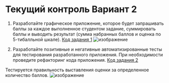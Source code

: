 # Текущий контроль Вариант 2

1. Разработайте графическое приложение, которое будет запрашивать
баллы за каждое выполненное студентом задание, суммировать баллы и
выводить результат (сумма набранных баллов и оценка по 5-тибалльной
шкале).
[Код задания 1](https://github.com/lakodhdj/Control/blob/master/Control/Program.cs)
![изображение](https://github.com/user-attachments/assets/04933abf-9169-4da0-b795-350bb56105ed)


3. Разработайте позитивные и негативные автоматизированные тесты
для тестирования разработанного приложения. При необходимости
проведите рефакторинг кода приложения.
[Код задания 2](https://github.com/lakodhdj/Control/blob/master/UnitTestProject1/UnitTest1.cs)

  Тестируется правильность выставления оценки за определенное количество баллов.
  ![изображение](https://github.com/user-attachments/assets/9ef36e94-6360-43f1-b547-18fefd89d397)


